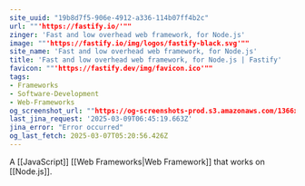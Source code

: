 ```yaml
---
site_uuid: "19b8d7f5-906e-4912-a336-114b07ff4b2c"
url: ""'https://fastify.io/'""
zinger: 'Fast and low overhead web framework, for Node.js'
image: ""'https://fastify.io/img/logos/fastify-black.svg'""
site_name: 'Fast and low overhead web framework, for Node.js'
title: 'Fast and low overhead web framework, for Node.js | Fastify'
favicon: ""'https://fastify.dev/img/favicon.ico'""
tags:
- Frameworks
- Software-Development
- Web-Frameworks
og_screenshot_url: ""https://og-screenshots-prod.s3.amazonaws.com/1366x768/80/false/58557a9e640da5bdee38363f0575949746b277a95ea30fc48a4cccbf8eb1c469.jpeg""
last_jina_request: '2025-03-09T06:45:19.663Z'
jina_error: "Error occurred"
og_last_fetch: 2025-03-07T05:20:56.426Z
---
```

A [[JavaScript]] [[Web Frameworks|Web Framework]] that works on [[Node.js]].

